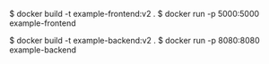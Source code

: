 $ docker build -t example-frontend:v2 .
$ docker run -p 5000:5000 example-frontend

$ docker build -t example-backend:v2 .
$ docker run -p 8080:8080 example-backend
